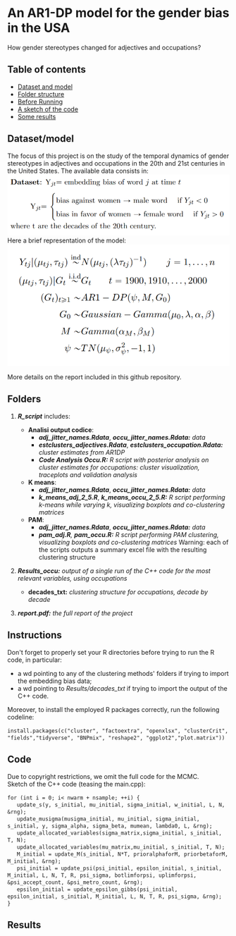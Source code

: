 # An AR1-DP model for the gender bias in the USA
How gender stereotypes changed for adjectives and occupations?

## Table of contents
* [Dataset and model](#Dataset/model)
* [Folder structure](#Folders)
* [Before Running](#Instructions)
* [A sketch of the code](#Code)
* [Some results](#Results)

## Dataset/model
The focus of this project is on the study of the temporal dynamics of gender stereotypes in adjectives and occupations in the 20th and 21st centuries in the United States.
The available data consists in:
![Dataset](https://github.com/federico1ciceri/AR1DP/blob/main/images/Dataset.png)
Here a brief representation of the model:
![Model](https://github.com/federico1ciceri/AR1DP/blob/main/images/Model.png)


More details on the report included in this github repository.

## Folders
1. ***R_script*** includes:
   - **Analisi output codice**:
     - ***adj_jitter_names.Rdata***, ***occu_jitter_names.Rdata:*** _data_
     - ***estclusters_adjectives.Rdata***, ***estclusters_occupation.Rdata:*** _cluster estimates from AR1DP_
     - ***Code Analysis Occu.R:*** _R script with posterior analysis on cluster estimates for occupations: cluster visualization, traceplots and validation analysis_
   - **K means**:
     - ***adj_jitter_names.Rdata***, ***occu_jitter_names.Rdata:*** _data_
     - ***k_means_adj_2_5.R***, ***k_means_occu_2_5.R:*** _R script performing k-means while varying k, visualizing boxplots and co-clustering matrices_
   - **PAM**:
     - ***adj_jitter_names.Rdata***, ***occu_jitter_names.Rdata:*** _data_
     - ***pam_adj.R**, **pam_occu.R:*** _R script performing PAM clustering, visualizing boxplots and co-clustering matrices_
   Warning: each of the scripts outputs a summary excel file with the resulting clustering structure
   
2. ***Results_occu:*** _output of a single run of the C++ code for the most relevant variables, using occupations_
   - **decades_txt:** _clustering structure for occupations, decade by decade_
     
3. ***report.pdf:*** _the full report of the project_


## Instructions
Don't forget to properly set your R directories before trying to run the R code, in particular:
- a wd pointing to any of the clustering methods' folders if trying to import the embedding bias data; <br />
- a wd pointing to _Results/decades_txt_ if trying to import the output of the C++ code. <br />


Moreover, to install the employed R packages correctly, run the following codeline: <br />
```
install.packages(c("cluster", "factoextra", "openxlsx", "clusterCrit", "fields","tidyverse", "BNPmix", "reshape2", "ggplot2","plot.matrix"))
```

## Code
Due to copyright restrictions, we omit the full code for the MCMC. <br />
Sketch of the C++ code (teasing the main.cpp):

```
for (int i = 0; i< nwarm + nsample; ++i) {
   update_s(y, s_initial, mu_initial, sigma_initial, w_initial, L, N, &rng);
   update_musigma(musigma_initial, mu_initial, sigma_initial, s_initial, y, sigma_alpha, sigma_beta, mumean, lambda0, L, &rng);
   update_allocated_variables(sigma_matrix,sigma_initial, s_initial, T, N);
   update_allocated_variables(mu_matrix,mu_initial, s_initial, T, N);
   M_initial = update_M(s_initial, N*T, prioralphaforM, priorbetaforM, M_initial, &rng);
   psi_initial = update_psi(psi_initial, epsilon_initial, s_initial, M_initial, L, N, T, R, psi_sigma, botlimforpsi, uplimforpsi, &psi_accept_count, &psi_metro_count, &rng);
   epsilon_initial = update_epsilon_gibbs(psi_initial, epsilon_initial, s_initial, M_initial, L, N, T, R, psi_sigma, &rng);
}	
```
	
## Results

